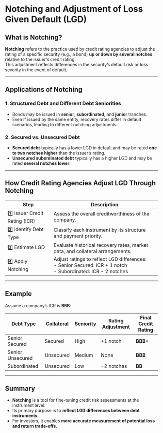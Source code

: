 # Notching and Adjustment of Loss Given Default (LGD)

## What is Notching?
**Notching** refers to the practice used by credit rating agencies to adjust the rating of a specific security (e.g., a bond) **up or down by several notches** relative to the issuer's credit rating.  
This adjustment reflects differences in the security’s default risk or loss severity in the event of default.

---

## Applications of Notching

### 1. Structured Debt and Different Debt Seniorities
- Bonds may be issued in **senior**, **subordinated**, and **junior** tranches.
- Even if issued by the same entity, recovery rates differ in default scenarios, leading to different notching adjustments.

### 2. Secured vs. Unsecured Debt
- **Secured debt** typically has a lower LGD in default and may be rated **one to two notches higher** than the issuer’s rating.
- **Unsecured subordinated debt** typically has a higher LGD and may be rated **several notches lower**.

---

## How Credit Rating Agencies Adjust LGD Through Notching

| Step | Description |
|------|-------------|
| 1️⃣ Issuer Credit Rating (ICR) | Assess the overall creditworthiness of the company. |
| 2️⃣ Identify Debt Type | Classify each instrument by its structure and payment priority. |
| 3️⃣ Estimate LGD | Evaluate historical recovery rates, market data, and collateral arrangements. |
| 4️⃣ Apply Notching | Adjust ratings to reflect LGD differences: <br> - Senior Secured: ICR + 1 notch <br> - Subordinated: ICR - 2 notches |

---

## Example

Assume a company’s ICR is **BBB**:

| Debt Type         | Collateral | Seniority | Rating Adjustment | Final Credit Rating |
|-------------------|------------|-----------|-------------------|---------------------|
| Senior Secured    | Secured    | High      | +1 notch          | **BBB+**            |
| Senior Unsecured  | Unsecured  | Medium    | None              | **BBB**             |
| Subordinated      | Unsecured  | Low       | -2 notches        | **BB**              |

---

## Summary
- **Notching** is a tool for fine-tuning credit risk assessments at the instrument level.
- Its primary purpose is to **reflect LGD differences between debt instruments**.
- For investors, it enables **more accurate measurement of potential loss and return trade-offs**.
